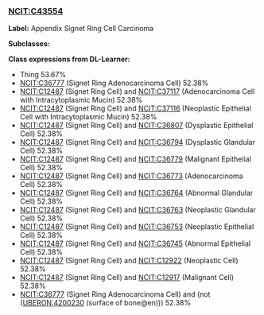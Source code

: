 
### [NCIT:C43554](http://purl.obolibrary.org/obo/NCIT_C43554)
**Label:** Appendix Signet Ring Cell Carcinoma

**Subclasses:** 

**Class expressions from DL-Learner:**

- Thing 53.67%
- [NCIT:C36777](http://purl.obolibrary.org/obo/NCIT_C36777) (Signet Ring Adenocarcinoma Cell) 52.38%
- [NCIT:C12487](http://purl.obolibrary.org/obo/NCIT_C12487) (Signet Ring Cell) and [NCIT:C37117](http://purl.obolibrary.org/obo/NCIT_C37117) (Adenocarcinoma Cell with Intracytoplasmic Mucin) 52.38%
- [NCIT:C12487](http://purl.obolibrary.org/obo/NCIT_C12487) (Signet Ring Cell) and [NCIT:C37116](http://purl.obolibrary.org/obo/NCIT_C37116) (Neoplastic Epithelial Cell with Intracytoplasmic Mucin) 52.38%
- [NCIT:C12487](http://purl.obolibrary.org/obo/NCIT_C12487) (Signet Ring Cell) and [NCIT:C36807](http://purl.obolibrary.org/obo/NCIT_C36807) (Dysplastic Epithelial Cell) 52.38%
- [NCIT:C12487](http://purl.obolibrary.org/obo/NCIT_C12487) (Signet Ring Cell) and [NCIT:C36794](http://purl.obolibrary.org/obo/NCIT_C36794) (Dysplastic Glandular Cell) 52.38%
- [NCIT:C12487](http://purl.obolibrary.org/obo/NCIT_C12487) (Signet Ring Cell) and [NCIT:C36779](http://purl.obolibrary.org/obo/NCIT_C36779) (Malignant Epithelial Cell) 52.38%
- [NCIT:C12487](http://purl.obolibrary.org/obo/NCIT_C12487) (Signet Ring Cell) and [NCIT:C36773](http://purl.obolibrary.org/obo/NCIT_C36773) (Adenocarcinoma Cell) 52.38%
- [NCIT:C12487](http://purl.obolibrary.org/obo/NCIT_C12487) (Signet Ring Cell) and [NCIT:C36764](http://purl.obolibrary.org/obo/NCIT_C36764) (Abnormal Glandular Cell) 52.38%
- [NCIT:C12487](http://purl.obolibrary.org/obo/NCIT_C12487) (Signet Ring Cell) and [NCIT:C36763](http://purl.obolibrary.org/obo/NCIT_C36763) (Neoplastic Glandular Cell) 52.38%
- [NCIT:C12487](http://purl.obolibrary.org/obo/NCIT_C12487) (Signet Ring Cell) and [NCIT:C36753](http://purl.obolibrary.org/obo/NCIT_C36753) (Neoplastic Epithelial Cell) 52.38%
- [NCIT:C12487](http://purl.obolibrary.org/obo/NCIT_C12487) (Signet Ring Cell) and [NCIT:C36745](http://purl.obolibrary.org/obo/NCIT_C36745) (Abnormal Epithelial Cell) 52.38%
- [NCIT:C12487](http://purl.obolibrary.org/obo/NCIT_C12487) (Signet Ring Cell) and [NCIT:C12922](http://purl.obolibrary.org/obo/NCIT_C12922) (Neoplastic Cell) 52.38%
- [NCIT:C12487](http://purl.obolibrary.org/obo/NCIT_C12487) (Signet Ring Cell) and [NCIT:C12917](http://purl.obolibrary.org/obo/NCIT_C12917) (Malignant Cell) 52.38%
- [NCIT:C36777](http://purl.obolibrary.org/obo/NCIT_C36777) (Signet Ring Adenocarcinoma Cell) and (not ([UBERON:4200230](http://purl.obolibrary.org/obo/UBERON_4200230) (surface of bone@en))) 52.38%


